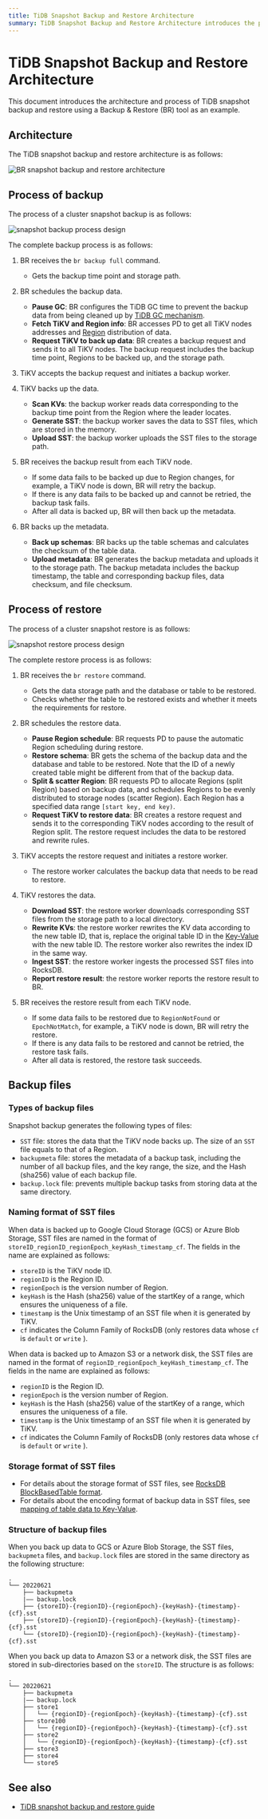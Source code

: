 ```yaml
---
title: TiDB Snapshot Backup and Restore Architecture
summary: TiDB Snapshot Backup and Restore Architecture introduces the process using a Backup & Restore (BR) tool. The architecture includes backup and restore processes, types of backup files, naming format, storage format, and structure of backup files. The backup process involves scheduling, data backup, and metadata backup. The restore process includes scheduling, schema restore, Region allocation, data restore, and reporting. The types of backup files include SST, backupmeta, and backup.lock files. The naming format and storage format of SST files are explained in detail. For more information, refer to the TiDB snapshot backup and restore guide.
---
```


# TiDB Snapshot Backup and Restore Architecture

This document introduces the architecture and process of TiDB snapshot backup and restore using a Backup & Restore (BR) tool as an example.

## Architecture

The TiDB snapshot backup and restore architecture is as follows:

![BR snapshot backup and restore architecture](https://docs-download.pingcap.com/media/images/docs/br/br-snapshot-arch.png)

## Process of backup

The process of a cluster snapshot backup is as follows:

![snapshot backup process design](https://docs-download.pingcap.com/media/images/docs/br/br-snapshot-backup-ts.png)

The complete backup process is as follows:

1. BR receives the `br backup full` command.

    * Gets the backup time point and storage path.

2. BR schedules the backup data.

    * **Pause GC**: BR configures the TiDB GC time to prevent the backup data from being cleaned up by [TiDB GC mechanism](/garbage-collection-overview.md).
    * **Fetch TiKV and Region info**: BR accesses PD to get all TiKV nodes addresses and [Region](/tidb-storage.md#region) distribution of data.
    * **Request TiKV to back up data**: BR creates a backup request and sends it to all TiKV nodes. The backup request includes the backup time point, Regions to be backed up, and the storage path.

3. TiKV accepts the backup request and initiates a backup worker.

4. TiKV backs up the data.

    * **Scan KVs**: the backup worker reads data corresponding to the backup time point from the Region where the leader locates.
    * **Generate SST**: the backup worker saves the data to SST files, which are stored in the memory.
    * **Upload SST**: the backup worker uploads the SST files to the storage path.

5. BR receives the backup result from each TiKV node.

    * If some data fails to be backed up due to Region changes, for example, a TiKV node is down, BR will retry the backup.
    * If there is any data fails to be backed up and cannot be retried, the backup task fails.
    * After all data is backed up, BR will then back up the metadata.

6. BR backs up the metadata.

    * **Back up schemas**: BR backs up the table schemas and calculates the checksum of the table data.
    * **Upload metadata**: BR generates the backup metadata and uploads it to the storage path. The backup metadata includes the backup timestamp, the table and corresponding backup files, data checksum, and file checksum.

## Process of restore

The process of a cluster snapshot restore is as follows:

![snapshot restore process design](https://docs-download.pingcap.com/media/images/docs/br/br-snapshot-restore-ts.png)

The complete restore process is as follows:

1. BR receives the `br restore` command.

    * Gets the data storage path and the database or table to be restored.
    * Checks whether the table to be restored exists and whether it meets the requirements for restore.

2. BR schedules the restore data.

    * **Pause Region schedule**: BR requests PD to pause the automatic Region scheduling during restore.
    * **Restore schema**: BR gets the schema of the backup data and the database and table to be restored. Note that the ID of a newly created table might be different from that of the backup data.
    * **Split & scatter Region**: BR requests PD to allocate Regions (split Region) based on backup data, and schedules Regions to be evenly distributed to storage nodes (scatter Region). Each Region has a specified data range `[start key, end key)`.
    * **Request TiKV to restore data**: BR creates a restore request and sends it to the corresponding TiKV nodes according to the result of Region split. The restore request includes the data to be restored and rewrite rules.

3. TiKV accepts the restore request and initiates a restore worker.

    * The restore worker calculates the backup data that needs to be read to restore.

4. TiKV restores the data.

    * **Download SST**: the restore worker downloads corresponding SST files from the storage path to a local directory.
    * **Rewrite KVs**: the restore worker rewrites the KV data according to the new table ID, that is, replace the original table ID in the [Key-Value](/tidb-computing.md#mapping-table-data-to-key-value) with the new table ID. The restore worker also rewrites the index ID in the same way.
    * **Ingest SST**: the restore worker ingests the processed SST files into RocksDB.
    * **Report restore result**: the restore worker reports the restore result to BR.

5. BR receives the restore result from each TiKV node.

    * If some data fails to be restored due to `RegionNotFound` or `EpochNotMatch`, for example, a TiKV node is down, BR will retry the restore.
    * If there is any data fails to be restored and cannot be retried, the restore task fails.
    * After all data is restored, the restore task succeeds.

## Backup files

### Types of backup files

Snapshot backup generates the following types of files:

- `SST` file: stores the data that the TiKV node backs up. The size of an `SST` file equals to that of a Region.
- `backupmeta` file: stores the metadata of a backup task, including the number of all backup files, and the key range, the size, and the Hash (sha256) value of each backup file.
- `backup.lock` file: prevents multiple backup tasks from storing data at the same directory.

### Naming format of SST files

When data is backed up to Google Cloud Storage (GCS) or Azure Blob Storage, SST files are named in the format of `storeID_regionID_regionEpoch_keyHash_timestamp_cf`. The fields in the name are explained as follows:

- `storeID` is the TiKV node ID.
- `regionID` is the Region ID.
- `regionEpoch` is the version number of Region.
- `keyHash` is the Hash (sha256) value of the startKey of a range, which ensures the uniqueness of a file.
- `timestamp` is the Unix timestamp of an SST file when it is generated by TiKV.
- `cf` indicates the Column Family of RocksDB (only restores data whose `cf` is `default` or `write` ).

When data is backed up to Amazon S3 or a network disk, the SST files are named in the format of `regionID_regionEpoch_keyHash_timestamp_cf`. The fields in the name are explained as follows:

- `regionID` is the Region ID.
- `regionEpoch` is the version number of Region.
- `keyHash` is the Hash (sha256) value of the startKey of a range, which ensures the uniqueness of a file.
- `timestamp` is the Unix timestamp of an SST file when it is generated by TiKV.
- `cf` indicates the Column Family of RocksDB (only restores data whose `cf` is `default` or `write` ).

### Storage format of SST files

- For details about the storage format of SST files, see [RocksDB BlockBasedTable format](https://github.com/facebook/rocksdb/wiki/Rocksdb-BlockBasedTable-Format).
- For details about the encoding format of backup data in SST files, see [mapping of table data to Key-Value](/tidb-computing.md#mapping-table-data-to-key-value).

### Structure of backup files

When you back up data to GCS or Azure Blob Storage, the SST files, `backupmeta` files, and `backup.lock` files are stored in the same directory as the following structure:

```
.
└── 20220621
    ├── backupmeta
    |—— backup.lock
    ├── {storeID}-{regionID}-{regionEpoch}-{keyHash}-{timestamp}-{cf}.sst
    ├── {storeID}-{regionID}-{regionEpoch}-{keyHash}-{timestamp}-{cf}.sst
    └── {storeID}-{regionID}-{regionEpoch}-{keyHash}-{timestamp}-{cf}.sst
```

When you back up data to Amazon S3 or a network disk, the SST files are stored in sub-directories based on the `storeID`. The structure is as follows:

```
.
└── 20220621
    ├── backupmeta
    |—— backup.lock
    ├── store1
    │   └── {regionID}-{regionEpoch}-{keyHash}-{timestamp}-{cf}.sst
    ├── store100
    │   └── {regionID}-{regionEpoch}-{keyHash}-{timestamp}-{cf}.sst
    ├── store2
    │   └── {regionID}-{regionEpoch}-{keyHash}-{timestamp}-{cf}.sst
    ├── store3
    ├── store4
    └── store5
```

## See also

- [TiDB snapshot backup and restore guide](/br/br-snapshot-guide.md)
